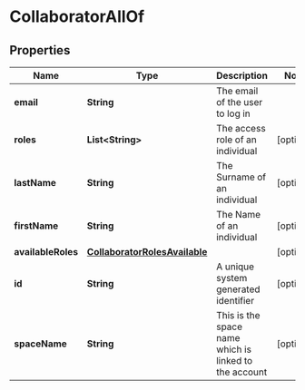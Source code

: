 

# CollaboratorAllOf


## Properties

Name | Type | Description | Notes
------------ | ------------- | ------------- | -------------
**email** | **String** | The email of the user to log in | 
**roles** | **List&lt;String&gt;** | The access role of an individual |  [optional]
**lastName** | **String** | The Surname of an individual |  [optional]
**firstName** | **String** | The Name of an individual |  [optional]
**availableRoles** | [**CollaboratorRolesAvailable**](CollaboratorRolesAvailable.md) |  |  [optional]
**id** | **String** | A unique system generated identifier |  [optional]
**spaceName** | **String** | This is the space name which is linked to the account |  [optional]



